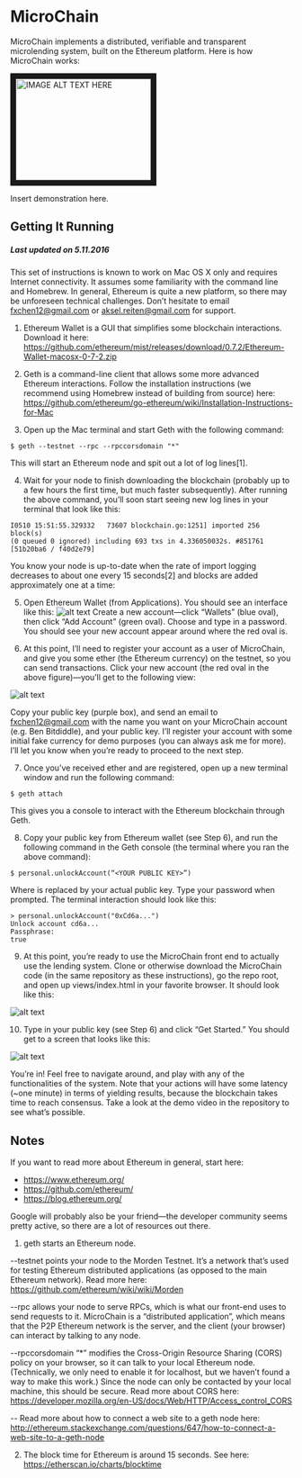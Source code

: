 # MicroChain
MicroChain implements a distributed, verifiable and transparent microlending system, built on the Ethereum platform. 
Here is how MicroChain works: 

<a href="http://www.youtube.com/watch?feature=player_embedded&v=qx8hrhBZJ98
" target="_blank"><img src="http://img.youtube.com/vi/qx8hrhBZJ98/0.jpg" 
alt="IMAGE ALT TEXT HERE" width="240" height="180" border="10" /></a>

Insert demonstration here. 

## Getting It Running
##### Last updated on 5.11.2016
This set of instructions is known to work on Mac OS X only and requires Internet connectivity. It assumes some familiarity with the command line and Homebrew. In general, Ethereum is quite a new platform, so there may be unforeseen technical challenges. Don’t hesitate to email fxchen12@gmail.com or aksel.reiten@gmail.com for support.

1. Ethereum Wallet is a GUI that simplifies some blockchain interactions. Download it here: https://github.com/ethereum/mist/releases/download/0.7.2/Ethereum-Wallet-macosx-0-7-2.zip

2. Geth is a command-line client that allows some more advanced Ethereum interactions. Follow the installation instructions (we recommend using Homebrew instead of building from source) here:
https://github.com/ethereum/go-ethereum/wiki/Installation-Instructions-for-Mac

3. Open up the Mac terminal and start Geth with the following command: 
 ```   
 $ geth --testnet --rpc --rpccorsdomain "*" 
 ```
 This will start an Ethereum node and spit out a lot of log lines[1].

4. Wait for your node to finish downloading the blockchain (probably up to a few hours the first time, but much faster subsequently). After running the above command, you’ll soon start seeing new log lines in your terminal that look like this:

 ```
 I0510 15:51:55.329332   73607 blockchain.go:1251] imported 256 block(s) 
 (0 queued 0 ignored) including 693 txs in 4.336050032s. #851761 [51b20ba6 / f40d2e79]
 ```

 You know your node is up-to-date when the rate of import logging decreases to about one every 15 seconds[2] and blocks are added approximately one at a time:

5.	Open Ethereum Wallet (from Applications). You should see an interface like this:
![alt text](https://github.com/akselreiten/857_root/blob/master/img/rm1.png "Account Overview")
 Create a new account—click “Wallets” (blue oval), then click “Add Account” (green oval). Choose and type in a password. You should see your new account appear around where the red oval is.

6. At this point, I’ll need to register your account as a user of MicroChain, and give you some ether (the Ethereum currency) on the testnet, so you can send transactions. Click your new account (the red oval in the above figure)—you’ll get to the following view:
 
 ![alt text](https://github.com/akselreiten/857_root/blob/master/img/rm2.png "Public Key")
 
 Copy your public key (purple box), and send an email to fxchen12@gmail.com with the name you want on your MicroChain account (e.g. Ben Bitdiddle), and your public key. I’ll register your account with some initial fake currency for demo purposes (you can always ask me for more). I’ll let you know when you’re ready to proceed to the next step.

7.	Once you’ve received ether and are registered, open up a new terminal window and run the following command:
 ```
 $ geth attach
 ```

 This gives you a console to interact with the Ethereum blockchain through Geth.
 
8. Copy your public key from Ethereum wallet (see Step 6), and run the following command in the Geth console (the terminal where you ran the above command):
 ```
 $ personal.unlockAccount(“<YOUR PUBLIC KEY>”)
 ```

 Where <YOUR PUBLIC KEY> is replaced by your actual public key. Type your password when prompted. The terminal interaction should look like this:
 ```
 > personal.unlockAccount("0xCd6a...")
 Unlock account cd6a...
 Passphrase: 
 true
 ```

9. At this point, you’re ready to use the MicroChain front end to actually use the lending system. Clone or otherwise download the MicroChain code (in the same repository as these instructions), go the repo root, and open up views/index.html in your favorite browser. It should look like this:

 ![alt text](https://github.com/akselreiten/857_root/blob/master/img/rm3.png "MicroChain web interface")


10. Type in your public key (see Step 6) and click “Get Started.” You should get to a screen that looks like this:
 
 ![alt text](https://github.com/akselreiten/857_root/blob/master/img/rm4.png "In")

 You’re in! Feel free to navigate around, and play with any of the functionalities of the system. Note that your actions will have some latency (~one minute) in terms of yielding results, because the blockchain takes time to reach consensus. Take a look at the demo video in the repository to see what’s possible.
 
## Notes
If you want to read more about Ethereum in general, start here:
-	https://www.ethereum.org/
-	https://github.com/ethereum/
-	https://blog.ethereum.org/

Google will probably also be your friend—the developer community seems pretty active, so there are a lot of resources out there.

1.	geth starts an Ethereum node.

 --testnet points your node to the Morden Testnet. It’s a network that’s used for testing Ethereum distributed applications (as opposed to the main Ethereum network). Read more here:
https://github.com/ethereum/wiki/wiki/Morden

 --rpc allows your node to serve RPCs, which is what our front-end uses to send requests to it. MicroChain is a “distributed application”, which means that the P2P Ethereum network is the server, and the client (your browser) can interact by talking to any node.

 --rpccorsdomain “*” modifies the Cross-Origin Resource Sharing (CORS) policy on your browser, so it can talk to your local Ethereum node. (Technically, we only need to enable it for localhost, but we haven’t found a way to make this work.) Since the node can only be contacted by your local machine, this should be secure. Read more about CORS here:
 https://developer.mozilla.org/en-US/docs/Web/HTTP/Access_control_CORS
 
 -- Read more about how to connect a web site to a geth node here: http://ethereum.stackexchange.com/questions/647/how-to-connect-a-web-site-to-a-geth-node

2.	The block time for Ethereum is around 15 seconds. See here:
 https://etherscan.io/charts/blocktime










